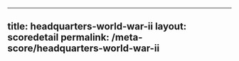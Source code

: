 ---
        
title: headquarters-world-war-ii
layout: scoredetail
permalink: /meta-score/headquarters-world-war-ii
---